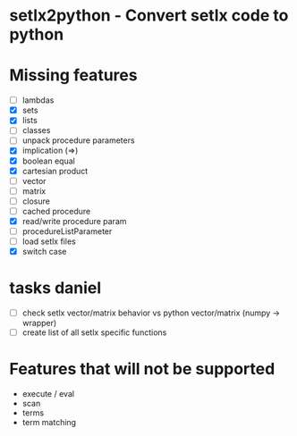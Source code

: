 # setlx2python - Convert setlx code to python

# Missing features 
- [ ] lambdas
- [x] sets
- [x] lists
- [ ] classes
- [ ] unpack procedure parameters
- [x] implication (=>)
- [x] boolean equal
- [x] cartesian product
- [ ] vector
- [ ] matrix
- [ ] closure 
- [ ] cached procedure
- [x] read/write procedure param
- [ ] procedureListParameter
- [ ] load setlx files
- [x] switch case
# tasks daniel
- [ ] check setlx vector/matrix behavior vs python vector/matrix (numpy -> wrapper)
- [ ] create list of all setlx specific functions
# Features that will not be supported
- execute / eval
- scan
- terms
- term matching
